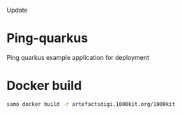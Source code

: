 Update 

# Ping-quarkus

Ping quarkus example application for deployment


# Docker build
```bash
samo docker build -r artefactsdigi.1000kit.org/1000kit
```
